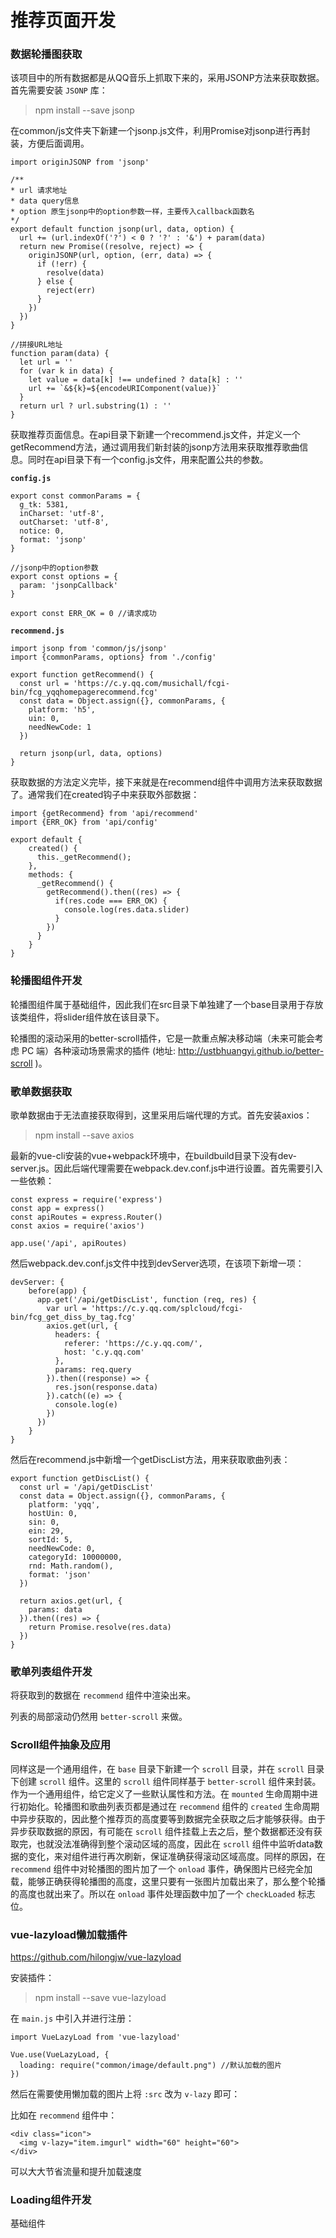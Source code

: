 # 推荐页面开发

### **数据轮播图获取**

该项目中的所有数据都是从QQ音乐上抓取下来的，采用JSONP方法来获取数据。
首先需要安装 `JSONP` 库：

> npm install --save jsonp

在common/js文件夹下新建一个jsonp.js文件，利用Promise对jsonp进行再封装，方便后面调用。

```
import originJSONP from 'jsonp'

/**
* url 请求地址
* data query信息
* option 原生jsonp中的option参数一样，主要传入callback函数名
*/
export default function jsonp(url, data, option) {
  url += (url.indexOf('?') < 0 ? '?' : '&') + param(data)
  return new Promise((resolve, reject) => {
    originJSONP(url, option, (err, data) => {
      if (!err) {
        resolve(data)
      } else {
        reject(err)
      }
    })
  })
}

//拼接URL地址
function param(data) {
  let url = ''
  for (var k in data) {
    let value = data[k] !== undefined ? data[k] : ''
    url += `&${k}=${encodeURIComponent(value)}`
  }
  return url ? url.substring(1) : ''
}
```

获取推荐页面信息。在api目录下新建一个recommend.js文件，并定义一个getRecommend方法，通过调用我们新封装的jsonp方法用来获取推荐歌曲信息。同时在api目录下有一个config.js文件，用来配置公共的参数。

**`config.js`**

```
export const commonParams = {
  g_tk: 5381,
  inCharset: 'utf-8',
  outCharset: 'utf-8',
  notice: 0,
  format: 'jsonp'
}

//jsonp中的option参数
export const options = {
  param: 'jsonpCallback'
}

export const ERR_OK = 0 //请求成功
```

**`recommend.js`**

```
import jsonp from 'common/js/jsonp'
import {commonParams, options} from './config'

export function getRecommend() {
  const url = 'https://c.y.qq.com/musichall/fcgi-bin/fcg_yqqhomepagerecommend.fcg'
  const data = Object.assign({}, commonParams, {
    platform: 'h5',
    uin: 0,
    needNewCode: 1
  })

  return jsonp(url, data, options)
}
```

获取数据的方法定义完毕，接下来就是在recommend组件中调用方法来获取数据了。通常我们在created钩子中来获取外部数据：

```
import {getRecommend} from 'api/recommend'
import {ERR_OK} from 'api/config'

export default {
	created() {
	  this._getRecommend();
	},
	methods: {
	  _getRecommend() {
	    getRecommend().then((res) => {
	      if(res.code === ERR_OK) {
	        console.log(res.data.slider)
	      }
	    })
	  }
	}
}
```


### **轮播图组件开发**

轮播图组件属于基础组件，因此我们在src目录下单独建了一个base目录用于存放该类组件，将slider组件放在该目录下。

轮播图的滚动采用的better-scroll插件，它是一款重点解决移动端（未来可能会考虑 PC 端）各种滚动场景需求的插件 (地址: http://ustbhuangyi.github.io/better-scroll )。

### **歌单数据获取**

歌单数据由于无法直接获取得到，这里采用后端代理的方式。首先安装axios：

> npm install --save axios

最新的vue-cli安装的vue+webpack环境中，在buildbuild目录下没有dev-server.js。因此后端代理需要在webpack.dev.conf.js中进行设置。首先需要引入一些依赖：

```
const express = require('express')
const app = express()
const apiRoutes = express.Router()
const axios = require('axios')

app.use('/api', apiRoutes)
```

然后webpack.dev.conf.js文件中找到devServer选项，在该项下新增一项：

```
devServer: {
	before(app) {
	  app.get('/api/getDiscList', function (req, res) {
	    var url = 'https://c.y.qq.com/splcloud/fcgi-bin/fcg_get_diss_by_tag.fcg'
	    axios.get(url, {
	      headers: {
	        referer: 'https://c.y.qq.com/',
	        host: 'c.y.qq.com'
	      },
	      params: req.query
	    }).then((response) => {
	      res.json(response.data)
	    }).catch((e) => {
	      console.log(e)
	    })
	  })
	}
}
```

然后在recommend.js中新增一个getDiscList方法，用来获取歌曲列表：

```
export function getDiscList() {
  const url = '/api/getDiscList'
  const data = Object.assign({}, commonParams, {
    platform: 'yqq',
    hostUin: 0,
    sin: 0,
    ein: 29,
    sortId: 5,
    needNewCode: 0,
    categoryId: 10000000,
    rnd: Math.random(),
    format: 'json'
  })

  return axios.get(url, {
    params: data
  }).then((res) => {
    return Promise.resolve(res.data)
  })
}
```

### **歌单列表组件开发**

将获取到的数据在 `recommend` 组件中渲染出来。

列表的局部滚动仍然用 `better-scroll` 来做。


### **Scroll组件抽象及应用**

同样这是一个通用组件，在 `base` 目录下新建一个 `scroll` 目录，并在 `scroll` 目录下创建 `scroll` 组件。这里的 `scroll` 组件同样基于 `better-scroll` 组件来封装。作为一个通用组件，给它定义了一些默认属性和方法。在 `mounted` 生命周期中进行初始化。轮播图和歌曲列表页都是通过在 `recommend` 组件的 `created` 生命周期中异步获取的，因此整个推荐页的高度要等到数据完全获取之后才能够获得。由于异步获取数据的原因，有可能在 `scroll` 组件挂载上去之后，整个数据都还没有获取完，也就没法准确得到整个滚动区域的高度，因此在 `scroll` 组件中监听data数据的变化，来对组件进行再次刷新，保证准确获得滚动区域高度。同样的原因，在 `recommend` 组件中对轮播图的图片加了一个 `onload` 事件，确保图片已经完全加载，能够正确获得轮播图的高度，这里只要有一张图片加载出来了，那么整个轮播的高度也就出来了。所以在 `onload` 事件处理函数中加了一个 `checkLoaded` 标志位。


### **vue-lazyload懒加载插件**

https://github.com/hilongjw/vue-lazyload

安装插件：
> npm install --save vue-lazyload

在 `main.js` 中引入并进行注册：

```
import VueLazyLoad from 'vue-lazyload'

Vue.use(VueLazyLoad, {
  loading: require("common/image/default.png") //默认加载的图片
})
```

然后在需要使用懒加载的图片上将 `:src` 改为 `v-lazy` 即可：

比如在 `recommend` 组件中：
```
<div class="icon">
  <img v-lazy="item.imgurl" width="60" height="60">
</div>
```

可以大大节省流量和提升加载速度

### **Loading组件开发**

基础组件
